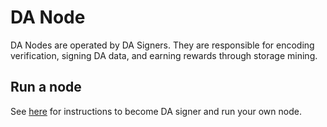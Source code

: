 # DA Node

DA Nodes are operated by DA Signers. They are responsible for encoding verification, signing DA data, and earning rewards through storage mining.

## Run a node

See [here](<../../../run-a-node/da-node.md>) for instructions to become DA signer and run your own node.
